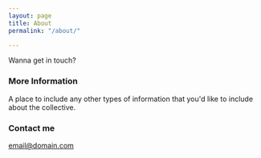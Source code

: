 ```yaml
---
layout: page
title: About
permalink: "/about/"

---
```

Wanna get in touch?

### More Information

A place to include any other types of information that you'd like to include about the collective.

### Contact me

[email@domain.com](mailto:email@domain.com)